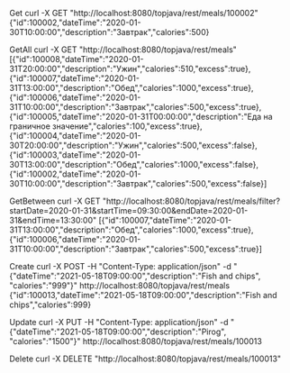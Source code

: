 Get
curl -X GET "http://localhost:8080/topjava/rest/meals/100002"
{"id":100002,"dateTime":"2020-01-30T10:00:00","description":"Завтрак","calories":500}

GetAll
curl -X GET "http://localhost:8080/topjava/rest/meals"
[{"id":100008,"dateTime":"2020-01-31T20:00:00","description":"Ужин","calories":510,"excess":true},{"id":100007,"dateTime":"2020-01-31T13:00:00","description":"Обед","calories":1000,"excess":true},{"id":100006,"dateTime":"2020-01-31T10:00:00","description":"Завтрак","calories":500,"excess":true},{"id":100005,"dateTime":"2020-01-31T00:00:00","description":"Еда на граничное значение","calories":100,"excess":true},{"id":100004,"dateTime":"2020-01-30T20:00:00","description":"Ужин","calories":500,"excess":false},{"id":100003,"dateTime":"2020-01-30T13:00:00","description":"Обед","calories":1000,"excess":false},{"id":100002,"dateTime":"2020-01-30T10:00:00","description":"Завтрак","calories":500,"excess":false}]

GetBetween
curl -X GET "http://localhost:8080/topjava/rest/meals/filter?startDate=2020-01-31&startTime=09:30:00&endDate=2020-01-31&endTime=13:30:00"
[{"id":100007,"dateTime":"2020-01-31T13:00:00","description":"Обед","calories":1000,"excess":true},{"id":100006,"dateTime":"2020-01-31T10:00:00","description":"Завтрак","calories":500,"excess":true}]

Create
curl -X POST -H "Content-Type: application/json" -d "{\"dateTime\":\"2021-05-18T09:00:00\",\"description\":\"Fish and chips\", \"calories\":\"999\"}" http://localhost:8080/topjava/rest/meals
{"id":100013,"dateTime":"2021-05-18T09:00:00","description":"Fish and chips","calories":999}

Update
curl -X PUT -H "Content-Type: application/json" -d "{\"dateTime\":\"2021-05-18T09:00:00\",\"description\":\"Pirog\", \"calories\":\"1500\"}" http://localhost:8080/topjava/rest/meals/100013

Delete
curl -X DELETE "http://localhost:8080/topjava/rest/meals/100013"
